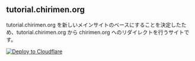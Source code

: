 ## tutorial.chirimen.org

tutorial.chirimen.org を新しいメインサイトのベースにすることを決定したため、tutorial.chirimen.org から chirimen.org へのリダイレクトを行うサイトです。

[![Deploy to Cloudflare](https://deploy.workers.cloudflare.com/button)](https://deploy.workers.cloudflare.com/?url=https%3A%2F%2Fgithub.com%2Fchirimen-oh%2Ftutorial.chirimen.org)
